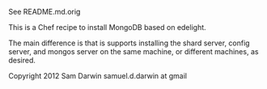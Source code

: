 
See README.md.orig

This is a Chef recipe to install MongoDB based on edelight.  

The main difference is that is supports installing the shard server, config server, and mongos server on the same machine, or different machines, as desired.

Copyright 2012 Sam Darwin samuel.d.darwin at gmail

